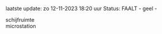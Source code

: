 laatste update: 
zo 12-11-2023 18:20   uur 
Status: FAALT - geel - 
<div class="service Y">schijfruimte</div><div class="service Y">microstation</div>